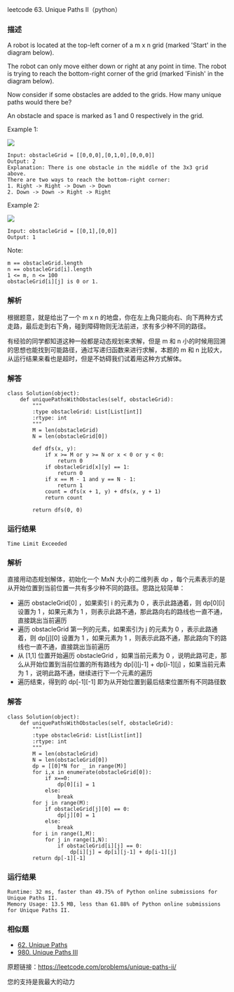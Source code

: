 leetcode  63. Unique Paths II（python）

### 描述

A robot is located at the top-left corner of a m x n grid (marked 'Start' in the diagram below).

The robot can only move either down or right at any point in time. The robot is trying to reach the bottom-right corner of the grid (marked 'Finish' in the diagram below).

Now consider if some obstacles are added to the grids. How many unique paths would there be?

An obstacle and space is marked as 1 and 0 respectively in the grid.





Example 1:


![](https://assets.leetcode.com/uploads/2020/11/04/robot1.jpg)

	Input: obstacleGrid = [[0,0,0],[0,1,0],[0,0,0]]
	Output: 2
	Explanation: There is one obstacle in the middle of the 3x3 grid above.
	There are two ways to reach the bottom-right corner:
	1. Right -> Right -> Down -> Down
	2. Down -> Down -> Right -> Right

	
Example 2:

![](https://assets.leetcode.com/uploads/2020/11/04/robot2.jpg)

	Input: obstacleGrid = [[0,1],[0,0]]
	Output: 1




Note:

	
	m == obstacleGrid.length
	n == obstacleGrid[i].length
	1 <= m, n <= 100
	obstacleGrid[i][j] is 0 or 1.

### 解析

根据题意，就是给出了一个 m x n 的地盘，你在左上角只能向右、向下两种方式走路，最后走到右下角，碰到障碍物则无法前进，求有多少种不同的路径。

有经验的同学都知道这种一般都是动态规划来求解，但是 m 和 n 小的时候用回溯的思想也能找到可能路径，通过写递归函数来进行求解，本题的 m 和 n 比较大，从运行结果来看也是超时，但是不妨碍我们试着用这种方式解体。





### 解答
				

	class Solution(object):
	    def uniquePathsWithObstacles(self, obstacleGrid):
	        """
	        :type obstacleGrid: List[List[int]]
	        :rtype: int
	        """
	        M = len(obstacleGrid)
	        N = len(obstacleGrid[0])
	
	        def dfs(x, y):
	            if x >= M or y >= N or x < 0 or y < 0:
	                return 0
	            if obstacleGrid[x][y] == 1:
	                return 0
	            if x == M - 1 and y == N - 1:
	                return 1
	            count = dfs(x + 1, y) + dfs(x, y + 1)
	            return count
	
	        return dfs(0, 0)
            	      
			
### 运行结果

	Time Limit Exceeded

### 解析

直接用动态规划解体，初始化一个 MxN 大小的二维列表 dp ，每个元素表示的是从开始位置到当前位置一共有多少种不同的路径。思路比较简单：

* 遍历 obstacleGrid[0] ，如果索引 i 的元素为 0 ，表示此路通着，则 dp[0][i] 设置为 1 ，如果元素为 1 ，则表示此路不通，那此路向右的路线也一直不通，直接跳出当前遍历
* 遍历 obstacleGrid 第一列的元素，如果索引为 j 的元素为 0 ，表示此路通着，则 dp[j][0] 设置为 1 ，如果元素为 1 ，则表示此路不通，那此路向下的路线也一直不通，直接跳出当前遍历
* 从 [1,1] 位置开始遍历 obstacleGrid ，如果当前元素为 0 ，说明此路可走，那么从开始位置到当前位置的所有路线为 dp[i][j-1] + dp[i-1][j] ，如果当前元素为 1 ，说明此路不通，继续进行下一个元素的遍历
* 遍历结束，得到的 dp[-1][-1] 即为从开始位置到最后结束位置所有不同路径数

### 解答

	class Solution(object):
	    def uniquePathsWithObstacles(self, obstacleGrid):
	        """
	        :type obstacleGrid: List[List[int]]
	        :rtype: int
	        """
	        M = len(obstacleGrid)
	        N = len(obstacleGrid[0])
	        dp = [[0]*N for _ in range(M)]
	        for i,x in enumerate(obstacleGrid[0]):
	            if x==0:
	                dp[0][i] = 1
	            else:
	                break
	        for j in range(M):
	            if obstacleGrid[j][0] == 0:
	                dp[j][0] = 1
	            else:
	                break
	        for i in range(1,M):
	            for j in range(1,N):
	                if obstacleGrid[i][j] == 0:
	                    dp[i][j] = dp[i][j-1] + dp[i-1][j]
	        return dp[-1][-1]

### 运行结果

	Runtime: 32 ms, faster than 49.75% of Python online submissions for Unique Paths II.
	Memory Usage: 13.5 MB, less than 61.88% of Python online submissions for Unique Paths II.
### 相似题

* [62. Unique Paths](https://leetcode.com/problems/unique-paths/)
* [980. Unique Paths III](https://leetcode.com/problems/unique-paths-iii/)

原题链接：https://leetcode.com/problems/unique-paths-ii/



您的支持是我最大的动力
